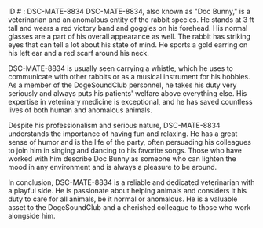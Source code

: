 ID # : DSC-MATE-8834
DSC-MATE-8834, also known as "Doc Bunny," is a veterinarian and an anomalous entity of the rabbit species. He stands at 3 ft tall and wears a red victory band and goggles on his forehead. His normal glasses are a part of his overall appearance as well. The rabbit has striking eyes that can tell a lot about his state of mind. He sports a gold earring on his left ear and a red scarf around his neck.

DSC-MATE-8834 is usually seen carrying a whistle, which he uses to communicate with other rabbits or as a musical instrument for his hobbies. As a member of the DogeSoundClub personnel, he takes his duty very seriously and always puts his patients' welfare above everything else. His expertise in veterinary medicine is exceptional, and he has saved countless lives of both human and anomalous animals.

Despite his professionalism and serious nature, DSC-MATE-8834 understands the importance of having fun and relaxing. He has a great sense of humor and is the life of the party, often persuading his colleagues to join him in singing and dancing to his favorite songs. Those who have worked with him describe Doc Bunny as someone who can lighten the mood in any environment and is always a pleasure to be around.

In conclusion, DSC-MATE-8834 is a reliable and dedicated veterinarian with a playful side. He is passionate about helping animals and considers it his duty to care for all animals, be it normal or anomalous. He is a valuable asset to the DogeSoundClub and a cherished colleague to those who work alongside him.